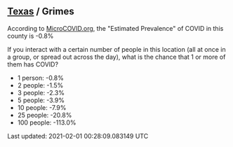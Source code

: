 
## [Texas](/united-states/texas) / Grimes

According to [MicroCOVID.org](http://microcovid.org),
the "Estimated Prevalence" of COVID in this county is -0.8%

If you interact with a certain number of people in this location
(all at once in a group, or spread out across the day), what is the chance that
1 or more of them has COVID?

- 1 person: -0.8%
- 2 people: -1.5%
- 3 people: -2.3%
- 5 people: -3.9%
- 10 people: -7.9%
- 25 people: -20.8%
- 100 people: -113.0%

Last updated: 2021-02-01 00:28:09.083149 UTC
